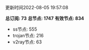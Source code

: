 更新时间2022-08-05 19:57:08

**总订阅: 73**
**总节点: 1747**
**有效节点: 834**
- ss节点: 555
- trojan节点: 216
- v2ray节点: 63
